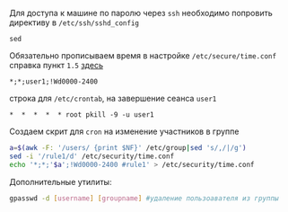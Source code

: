 Для доступа к машине по паролю через `ssh` необходимо попровить директиву в `/etc/ssh/sshd_config`  
```
sed
```
Обязательно прописываем время в настройке `/etc/secure/time.conf` справка пункт `1.5` [здесь](https://xubuntu-ru.net/how-to/101-roditelskiy-kontrol-posredstvom-linux-pam.html)  
```
*;*;user1;!Wd0000-2400
```
строка для `/etc/crontab`, на завершение сеанса `user1`
```
*  *  *  *  * root pkill -9 -u user1
```
Создаем скрит для `cron` на изменение участников в группе
```sh
a=$(awk -F: '/users/ {print $NF}' /etc/group|sed 's/,/|/g') 
sed -i '/rule1/d' /etc/security/time.conf
echo '*;*;'$a';!Wd0000-2400 #rule1' > /etc/security/time.conf  
```

Дополнительные утилиты:  
```sh
gpasswd -d [username] [groupname] #удаление пользоавателя из группы
```
